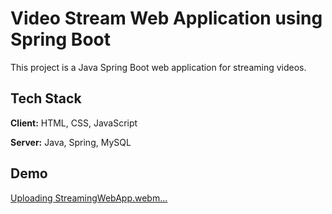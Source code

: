
# Video Stream Web Application using Spring Boot

This project is a Java Spring Boot web application for streaming videos.

## Tech Stack

**Client:** HTML, CSS, JavaScript

**Server:** Java, Spring, MySQL

## Demo 
[Uploading StreamingWebApp.webm…]()
